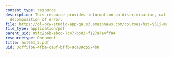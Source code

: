 ```yaml
---
content_type: resource
description: This resource provides information on discrimination, calibration and
  decomposition of error.
file: https://ol-ocw-studio-app-qa.s3.amazonaws.com/courses/hst-951j-medical-decision-support-fall-2005/3cff5fb64fbeca8fbffb9ca89c5574b0_hst951_5.pdf
file_type: application/pdf
parent_uid: 09fc2b6b-ebcc-7c47-bb03-f127a7a4ff84
resourcetype: Document
title: hst951_5.pdf
uid: 3cff5fb6-4fbe-ca8f-bffb-9ca89c5574b0
---
```

